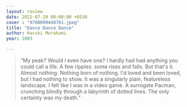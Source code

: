```yaml
---
layout: review
date: 2022-07-20 00:00:00 +0530
cover : "9780099448761.jpeg"
title: "Dance Dance Dance"
author: Haruki Murakami
year: 2003

---
```


> “My peak? Would I even have one? I hardly had had anything you could call a life. A few ripples. some rises and falls. But that's it. Almost nothing. Nothing born of nothing. I'd loved and been loved, but I had nothing to show. It was a singularly plain, featureless landscape. I felt like I was in a video game. A surrogate Pacman, crunching blindly through a labyrinth of dotted lines. The only certainty was my death.”
